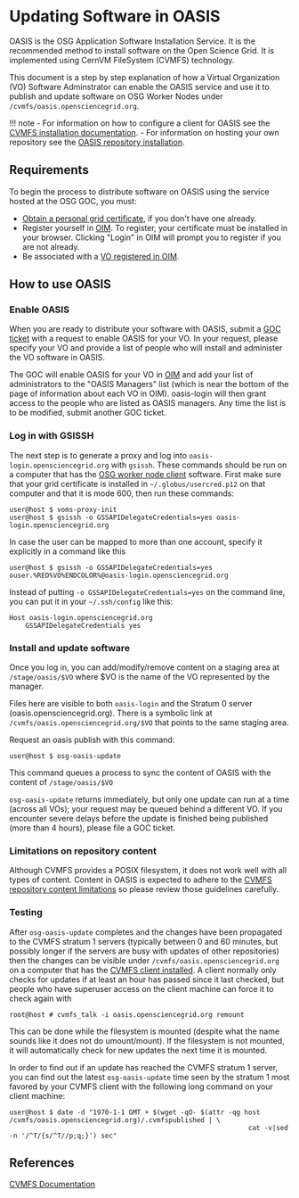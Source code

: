 Updating Software in OASIS
==========================

OASIS is the OSG Application Software Installation Service. It is the recommended method to install software on the Open Science Grid. It is implemented using CernVM FileSystem (CVMFS) technology.

This document is a step by step explanation of how a Virtual Organization (VO) Software Adminstrator can enable the OASIS service and use it to publish and update software on OSG Worker Nodes under `/cvmfs/oasis.opensciencegrid.org`.

!!! note
    -   For information on how to configure a client for OASIS see the [CVMFS installation documentation](../worker-node/install-cvmfs).
    -   For information on hosting your own repository see the [OASIS repository installation](external-oasis-repos).

Requirements
------------

To begin the process to distribute software on OASIS using the service hosted at the OSG GOC, you must:

-   [Obtain a personal grid certificate](../security/user-certs), if you don't have one already.
-   Register yourself in [OIM](http://oim.opensciencegrid.org/oim/home). To register, your certificate must be
    installed in your browser.  Clicking "Login" in OIM will prompt you to register if you are not already.
-   Be associated with a [VO registered in OIM](http://oim.opensciencegrid.org/oim/vo).

How to use OASIS
----------------

### Enable OASIS ###

When you are ready to distribute your software with OASIS, submit a [GOC ticket](https://ticket.opensciencegrid.org/goc/submit) with a request to enable OASIS for your VO. In your request, please specify your VO and provide a list of people who will install and administer the VO software in OASIS.

The GOC will enable OASIS for your VO in [OIM](https://oim.opensciencegrid.org/oim/home) and add your list of administrators to the "OASIS Managers" list (which is near the bottom of the page of information about each VO in OIM). oasis-login will then grant access to the people who are listed as OASIS managers. Any time the list is to be modified, submit another GOC ticket.

### Log in with GSISSH ###

The next step is to generate a proxy and log into `oasis-login.opensciencegrid.org` with `gsissh`. These commands should be run on a computer that has the [OSG worker node client](../worker-node/install-wn) software. First make sure that your grid certificate is installed in `~/.globus/usercred.p12` on that computer and that it is mode 600, then run these commands:

``` console
user@host $ voms-proxy-init
user@host $ gsissh -o GSSAPIDelegateCredentials=yes oasis-login.opensciencegrid.org
```

In case the user can be mapped to more than one account, specify it explicitly in a command like this

``` console
user@host $ gsissh -o GSSAPIDelegateCredentials=yes ouser.%RED%VO%ENDCOLOR%@oasis-login.opensciencegrid.org
```

Instead of putting `-o GSSAPIDelegateCredentials=yes` on the command line, you can put it in your `~/.ssh/config` like this:

``` console
Host oasis-login.opensciencegrid.org
    GSSAPIDelegateCredentials yes
```

### Install and update software ###

Once you log in, you can add/modify/remove content on a staging area at `/stage/oasis/$VO` where $VO is the name of the VO represented by the manager.

Files here are visible to both `oasis-login` and the Stratum 0 server (oasis.opensciencegrid.org).  There is a symbolic link at `/cvmfs/oasis.opensciencegrid.org/$VO` that points to the same staging area.  

Request an oasis publish with this command:

``` console
user@host $ osg-oasis-update
```

This command queues a process to sync the content of OASIS with the content of `/stage/oasis/$VO`

`osg-oasis-update` returns immediately, but only one update can run at a time (across all VOs); your request may be queued behind a different VO. If you encounter severe delays before the update is finished being published (more than 4 hours), please file a GOC ticket.

### Limitations on repository content ###

Although CVMFS provides a POSIX filesystem, it does not work well with all types of content. Content in OASIS is expected to adhere to the [CVMFS repository content limitations](http://cernvm.cern.ch/portal/filesystem/repository-limits) so please review those guidelines carefully.

### Testing ###

After `osg-oasis-update` completes and the changes have been propagated to the CVMFS stratum 1 servers (typically between 0 and 60 minutes, but possibly longer if the servers are busy with updates of other repositories) then the changes can be visible under `/cvmfs/oasis.opensciencegrid.org` on a computer that has the [CVMFS client installed](../worker-node/install-cvmfs). A client normally only checks for updates if at least an hour has passed since it last checked, but people who have superuser access on the client machine can force it to check again with

``` console
root@host # cvmfs_talk -i oasis.opensciencegrid.org remount
```

This can be done while the filesystem is mounted (despite what the name sounds like it does not do umount/mount). If the filesystem is not mounted, it will automatically check for new updates the next time it is mounted.

In order to find out if an update has reached the CVMFS stratum 1 server, you can find out the latest `osg-oasis-update` time seen by the stratum 1 most favored by your CVMFS client with the following long command on your client machine:

``` console
user@host $ date -d "1970-1-1 GMT + $(wget -qO- $(attr -qg host /cvmfs/oasis.opensciencegrid.org)/.cvmfspublished | \
                                                            cat -v|sed -n '/^T/{s/^T//p;q;}') sec"
```

References
----------

[CVMFS Documentation](https://cvmfs.readthedocs.io/en/stable/)
